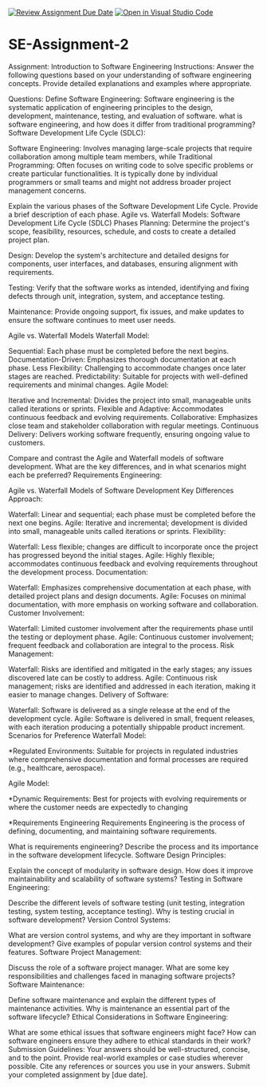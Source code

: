 [![Review Assignment Due Date](https://classroom.github.com/assets/deadline-readme-button-24ddc0f5d75046c5622901739e7c5dd533143b0c8e959d652212380cedb1ea36.svg)](https://classroom.github.com/a/-ucQIGTc)
[![Open in Visual Studio Code](https://classroom.github.com/assets/open-in-vscode-718a45dd9cf7e7f842a935f5ebbe5719a5e09af4491e668f4dbf3b35d5cca122.svg)](https://classroom.github.com/online_ide?assignment_repo_id=15210643&assignment_repo_type=AssignmentRepo)
# SE-Assignment-2
Assignment: Introduction to Software Engineering
Instructions:
Answer the following questions based on your understanding of software engineering concepts. Provide detailed explanations and examples where appropriate.

Questions:
Define Software Engineering:
Software engineering is the systematic application of engineering principles to the design, development, maintenance, testing, and evaluation of software. 
what is software engineering, and how does it differ from traditional programming?
Software Development Life Cycle (SDLC):

Software Engineering: Involves managing large-scale projects that require collaboration among multiple team members, while
Traditional Programming: Often focuses on writing code to solve specific problems or create particular functionalities. It is typically done by individual programmers or small teams and might not address broader project management concerns.

Explain the various phases of the Software Development Life Cycle. Provide a brief description of each phase.
Agile vs. Waterfall Models:
Software Development Life Cycle (SDLC) Phases
Planning: Determine the project's scope, feasibility, resources, schedule, and costs to create a detailed project plan.

Design: Develop the system's architecture and detailed designs for components, user interfaces, and databases, ensuring alignment with requirements.

Testing: Verify that the software works as intended, identifying and fixing defects through unit, integration, system, and acceptance testing.

Maintenance: Provide ongoing support, fix issues, and make updates to ensure the software continues to meet user needs.

Agile vs. Waterfall Models
Waterfall Model:

Sequential: Each phase must be completed before the next begins.
Documentation-Driven: Emphasizes thorough documentation at each phase.
Less Flexibility: Challenging to accommodate changes once later stages are reached.
Predictability: Suitable for projects with well-defined requirements and minimal changes.
Agile Model:

Iterative and Incremental: Divides the project into small, manageable units called iterations or sprints.
Flexible and Adaptive: Accommodates continuous feedback and evolving requirements.
Collaborative: Emphasizes close team and stakeholder collaboration with regular meetings.
Continuous Delivery: Delivers working software frequently, ensuring ongoing value to customers.

Compare and contrast the Agile and Waterfall models of software development. What are the key differences, and in what scenarios might each be preferred?
Requirements Engineering:


Agile vs. Waterfall Models of Software Development
Key Differences
Approach:

Waterfall: Linear and sequential; each phase must be completed before the next one begins.
Agile: Iterative and incremental; development is divided into small, manageable units called iterations or sprints.
Flexibility:

Waterfall: Less flexible; changes are difficult to incorporate once the project has progressed beyond the initial stages.
Agile: Highly flexible; accommodates continuous feedback and evolving requirements throughout the development process.
Documentation:

Waterfall: Emphasizes comprehensive documentation at each phase, with detailed project plans and design documents.
Agile: Focuses on minimal documentation, with more emphasis on working software and collaboration.
Customer Involvement:

Waterfall: Limited customer involvement after the requirements phase until the testing or deployment phase.
Agile: Continuous customer involvement; frequent feedback and collaboration are integral to the process.
Risk Management:

Waterfall: Risks are identified and mitigated in the early stages; any issues discovered late can be costly to address.
Agile: Continuous risk management; risks are identified and addressed in each iteration, making it easier to manage changes.
Delivery of Software:

Waterfall: Software is delivered as a single release at the end of the development cycle.
Agile: Software is delivered in small, frequent releases, with each iteration producing a potentially shippable product increment.
Scenarios for Preference
Waterfall Model:


*Regulated Environments: Suitable for projects in regulated industries where comprehensive documentation and formal processes are required (e.g., healthcare, aerospace).

Agile Model:

*Dynamic Requirements: Best for projects with evolving requirements or where the customer needs are expectedly to changing

*Requirements Engineering
Requirements Engineering is the process of defining, documenting, and maintaining software requirements. 

What is requirements engineering? Describe the process and its importance in the software development lifecycle.
Software Design Principles:

Explain the concept of modularity in software design. How does it improve maintainability and scalability of software systems?
Testing in Software Engineering:

Describe the different levels of software testing (unit testing, integration testing, system testing, acceptance testing). Why is testing crucial in software development?
Version Control Systems:

What are version control systems, and why are they important in software development? Give examples of popular version control systems and their features.
Software Project Management:

Discuss the role of a software project manager. What are some key responsibilities and challenges faced in managing software projects?
Software Maintenance:

Define software maintenance and explain the different types of maintenance activities. Why is maintenance an essential part of the software lifecycle?
Ethical Considerations in Software Engineering:

What are some ethical issues that software engineers might face? How can software engineers ensure they adhere to ethical standards in their work?
Submission Guidelines:
Your answers should be well-structured, concise, and to the point.
Provide real-world examples or case studies wherever possible.
Cite any references or sources you use in your answers.
Submit your completed assignment by [due date].
